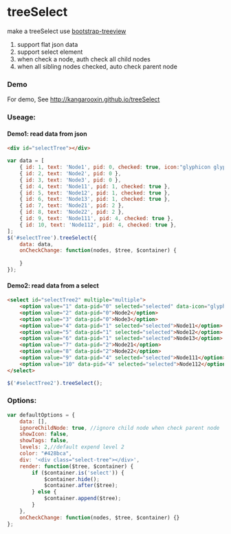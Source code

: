 treeSelect
==========

make a treeSelect use [bootstrap-treeview](https://jonmiles.github.io/bootstrap-treeview/)

1. support flat json data
2. support select element
3. when check a node, auth check all child nodes
4. when all sibling nodes checked, auto check parent node
### Demo
For demo, See http://kangarooxin.github.io/treeSelect

### Useage:
#### Demo1: read data from json
```html
<div id="selectTree"></div>
```
```javascript
var data = [
    { id: 1, text: 'Node1', pid: 0, checked: true, icon:"glyphicon glyphicon-stop", tags: ['tag1','tag2']},
    { id: 2, text: 'Node2', pid: 0 },
    { id: 3, text: 'Node3', pid: 0 },
    { id: 4, text: 'Node11', pid: 1, checked: true },
    { id: 5, text: 'Node12', pid: 1, checked: true },
    { id: 6, text: 'Node13', pid: 1, checked: true },
    { id: 7, text: 'Node21', pid: 2 },
    { id: 8, text: 'Node22', pid: 2 },
    { id: 9, text: 'Node111', pid: 4, checked: true },
    { id: 10, text: 'Node112', pid: 4, checked: true },
];
$('#selectTree').treeSelect({
    data: data,
    onCheckChange: function(nodes, $tree, $container) {
        
    }
});
```
#### Demo2: read data from a select
```html
<select id="selectTree2" multiple="multiple">
    <option value="1" data-pid="0" selected="selected" data-icon="glyphicon glyphicon-stop" data-tags="tag1,tag2">Node1</option>
    <option value="2" data-pid="0">Node2</option>
    <option value="3" data-pid="0">Node3</option>
    <option value="4" data-pid="1" selected="selected">Node11</option>
    <option value="5" data-pid="1" selected="selected">Node12</option>
    <option value="6" data-pid="1" selected="selected">Node13</option>
    <option value="7" data-pid="2">Node21</option>
    <option value="8" data-pid="2">Node22</option>
    <option value="9" data-pid="4" selected="selected">Node111</option>
    <option value="10" data-pid="4" selected="selected">Node112</option>
</select>
```
```javascript
$('#selectTree2').treeSelect();
```
### Options:
```javascript
var defaultOptions = {
    data: [],
    ignoreChildNode: true, //ignore child node when check parent node
    showIcon: false,
    showTags: false,
    levels: 2,//default expend level 2
    color: "#428bca",
    div: '<div class="select-tree"></div>',
    render: function($tree, $container) {
        if ($container.is('select')) {
            $container.hide();
            $container.after($tree);
        } else {
            $container.append($tree);
        }
    },
    onCheckChange: function(nodes, $tree, $container) {}
};
```
